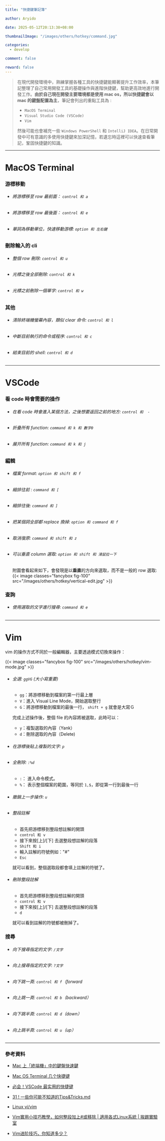 ```yaml
---
title: "快捷鍵筆記簿"

author: Aryido

date: 2025-05-12T20:13:38+08:00

thumbnailImage: "/images/others/hotkey/command.jpg"

categories:
  - develop

comment: false

reward: false
---
```


<!--BODY-->

> 在現代開發環境中，熟練掌握各種工具的快捷鍵能顯著提升工作效率，本筆記整理了自己常用開發工具的基礎操作與進階快捷鍵，幫助更高效地進行開發工作。**由於自己現在開發主要環境都是使用 mac os，所以快捷鍵會以 mac 的鍵盤配置為主**，筆記會列出的重點工具為 :
>
> - `MacOS Terminal`
> - `Visual Studio Code (VSCode)`
> - `Vim`
>
> 然後可能也會補充一些 `Windows PowerShell` 和 `IntelliJ IDEA`。在日常開發中可有意識的多使用快捷鍵來加深記憶，若遺忘時這裡可以快速查看筆記，鞏固快捷鍵的知識。

<!--more-->

---

# MacOS Terminal

### 游標移動

- ###### 將游標移至 row 最前面： `control 和 a`
- ###### 將游標移至 row 最後面： `control 和 e`
- ###### 單詞為移動單位，快速移動游標: `option 和 左右鍵`

### 刪除輸入的 cli

- ###### 整個 row 刪除: `control 和 u`
- ###### 光標之後全部刪除: `control 和 k`
- ###### 光標之前刪除一個單字: `control 和 w`

### 其他

- ###### 清除終端機螢幕內容，類似 clear 命令: `control 和 l`
- ###### 中斷目前執行的命令或程序: `control 和 c`
- ###### 結束目前的 shell: `control 和 d`

---

# VSCode

### 看 code 時會需要的操作

- ###### 在看 code 時會進入某個方法，之後想要返回之前的地方: `control 和  -`
- ###### 折叠所有 function: `command 和 k 和 數字0`
- ###### 展开所有 function: `command 和 k 和 j`

### 編輯

- ###### 檔案 format: `option 和 shift 和 f`

- ###### 縮排往前 : `command 和 [`
- ###### 縮排往後: `command 和 ]`

- ###### 把某個詞全部都 replace 換掉: `option 和 command 和 f`
- ###### 取消復原: `command 和 shift 和 z`

- ###### 可以垂直 column 選取: `option 和 shift 和 滑鼠拉一下`

  附圖會看起來如下，會發現是以**垂直**的方向來選取，而不是一般的 row 選取:
  {{< image classes="fancybox fig-100" src="/images/others/hotkey/vertical-edit.jpg" >}}


### 查詢

- ###### 使用選取的文字進行搜尋: `command 和 e`

---

# Vim
vim 的操作方式不同於一般編輯器，主要透過模式切換來操作：

  {{< image classes="fancybox fig-100" src="/images/others/hotkey/vim-mode.jpg" >}}

- ###### 全選: `ggVG` (大小寫重要)

  - `gg`：將游標移動到檔案的第一行最上層
  - `V`：進入 Visual Line Mode，開始選取整行
  - `G`：將游標移動到檔案的最後一行， `shift + g` 就會是大寫Ｇ

  完成上述操作後，整個 file 的內容將被選取，此時可以：

  - `y`：複製選取的內容（Yank）
  - `d`：刪除選取的內容（Delete)

- ###### 在游標後貼上複製的文字: `p`

- ###### 全刪除: `:%d`

  - `:`： 進入命令模式。
  - `%`： 表示整個檔案的範圍，等同於 `1,$`，即從第一行到最後一行

- ###### 撤銷上一步操作: `u`

- ###### 整段註解
  - 首先把游標移到整段想註解的開頭
  - `control 和 v`
  - 接下來按[上]/[下] 去選整段想註解的段落
  - `Shift 和 i`
  - 輸入註解的符號例如："#"
  - `Esc`

  就可以看到，整個選取段都會填上註解的符號了。

- ###### 刪除整段註解
  - 首先把游標移到整段想註解的開頭
  - `control 和 v`
  - 接下來按[上]/[下] 去選整段想註解的段落
  - `d`

  就可以看到註解的符號都被刪掉了。


### 搜尋

- ###### 向下搜尋指定的文字: `/文字`
- ###### 向上搜尋指定的文字: `?文字`
- ###### 向下跳一頁: `control 和 f`（forward
- ###### 向上跳一頁: `control 和 b`（backward）
- ###### 向下跳半頁: `control 和 d`（down）
- ###### 向上跳半頁: `control 和 u`（up）

---

### 參考資料

- [Mac 上「終端機」中的鍵盤快速鍵](https://support.apple.com/zh-tw/guide/terminal/trmlshtcts/mac)

- [Mac OS Terminal 几个快捷键](https://www.cnblogs.com/abeen/p/4104158.html)

- [必会！VSCode 最实用的快捷键](https://www.youtube.com/watch?v=diLeGIYL3nQ)

- [31 ! 一些你可能不知道的Tips&Tricks.md](https://github.com/tommymsw/vscode-1/blob/master/31%20!%20%E4%B8%80%E4%BA%9B%E4%BD%A0%E5%8F%AF%E8%83%BD%E4%B8%8D%E7%9F%A5%E9%81%93%E7%9A%84Tips%26Tricks.md)

- [Linux vi/vim](https://www.runoob.com/linux/linux-vim.html)

- [Vim實用小技巧教學，如何整段加上#或移除 | 適用各式Linux系統 | 挨踢實驗室](https://www.youtube.com/watch?v=k3TnS8O8_m8)

- [Vim进阶技巧，你知道多少？](https://www.youtube.com/watch?v=l6pIDcMsz8w)